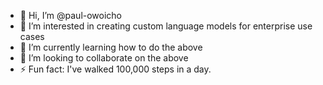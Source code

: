 - 👋 Hi, I’m @paul-owoicho
- 👀 I’m interested in creating custom language models for enterprise use cases
- 🌱 I’m currently learning how to do the above
- 💞️ I’m looking to collaborate on the above
- ⚡ Fun fact: I've walked 100,000 steps in a day.

<!---
paul-owoicho/paul-owoicho is a ✨ special ✨ repository because its `README.md` (this file) appears on your GitHub profile.
You can click the Preview link to take a look at your changes.
--->
